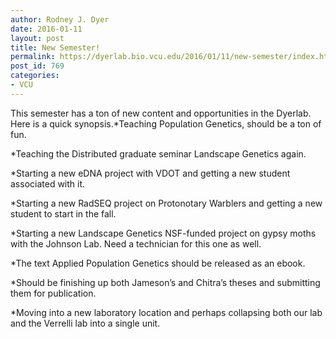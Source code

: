 ```yaml
---
author: Rodney J. Dyer
date: 2016-01-11
layout: post
title: New Semester!
permalink: https://dyerlab.bio.vcu.edu/2016/01/11/new-semester/index.html
post_id: 769
categories: 
- VCU
---
```

This semester has a ton of new content and opportunities in the Dyerlab. Here is a quick synopsis.*Teaching 
Population Genetics, should be a ton of fun.
	
*Teaching the Distributed graduate seminar 
Landscape Genetics again.
	
*Starting a new eDNA project with VDOT and getting a new student associated with it.
	
*Starting a new RadSEQ project on Protonotary Warblers and getting a new student to start in the fall.
	
*Starting a new Landscape Genetics NSF-funded project on gypsy moths with the Johnson Lab.  Need a technician for this one as well.
	
*The text 
Applied Population Genetics should be released as an ebook.
	
*Should be finishing up both Jameson’s and Chitra’s theses and submitting them for publication.
	
*Moving into a new laboratory location and perhaps collapsing both our lab and the Verrelli lab into a single unit.
